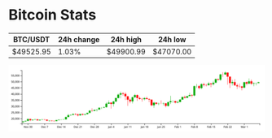 # Bitcoin Stats

BTC/USDT|24h change|24h high|24h low|
|---|---|---|---|
|$49525.95|1.03%|$49900.99|$47070.00|

<img src="./chart.svg">
